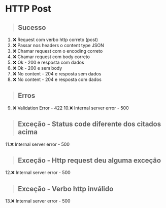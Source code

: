 # HTTP Post

> ## Sucesso
1. ❌ Request com verbo http correto (post)
2. ❌ Passar nos headers o content type JSON
3. ❌ Chamar request com o encoding correto
4. ❌ Chamar request com body correto
5. ❌ Ok - 200 e resposta com dados
6. ❌ Ok - 200 e sem body
7. ❌ No content - 204 e resposta sem dados
8. ❌ No content - 204 e resposta com dados

> ## Erros
9. ❌ Validation Error - 422
10.❌ Internal server error - 500

> ## Exceção - Status code diferente dos citados acima
11.❌ Internal server error - 500

> ## Exceção - Http request deu alguma exceção
12.❌ Internal server error - 500

> ## Exceção - Verbo http inválido
13.❌ Internal server error - 500